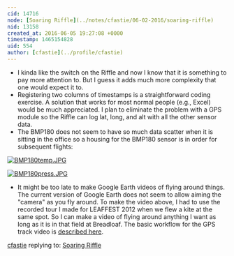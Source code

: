 ```yaml
---
cid: 14716
node: [Soaring Riffle](../notes/cfastie/06-02-2016/soaring-riffle)
nid: 13158
created_at: 2016-06-05 19:27:08 +0000
timestamp: 1465154828
uid: 554
author: [cfastie](../profile/cfastie)
---
```


- I kinda like the switch on the Riffle and now I know that it is something to pay more attention to. But I guess it adds much more complexity that one would expect it to.
- Registering two columns of timestamps is a straightforward coding exercise. A solution that works for most normal people (e.g., Excel) would be much appreciated. I plan to eliminate the problem with a GPS module so the Riffle can log lat, long, and alt with all the other sensor data.
- The BMP180 does not seem to have so much data scatter when it is sitting in the office so a housing for the BMP180 sensor is in order for subsequent flights:  

[![BMP180temp.JPG](//i.publiclab.org/system/images/photos/000/016/499/medium/BMP180temp.JPG)](//i.publiclab.org/system/images/photos/000/016/499/original/BMP180temp.JPG)

[![BMP180press.JPG](//i.publiclab.org/system/images/photos/000/016/500/medium/BMP180press.JPG)](//i.publiclab.org/system/images/photos/000/016/500/original/BMP180press.JPG)

- It might be too late to make Google Earth videos of flying around things. The current version of Google Earth does not seem to allow aiming the "camera" as you fly around. To make the video above, I had to use the recorded tour I made for LEAFFEST 2012 when we flew a kite at the same spot. So I can make a video of flying around anything I want as long as it is in that field at Breadloaf. The basic workflow for the GPS track video is [described here](http://kaptery.com/article/kap-gps/).

[cfastie](../profile/cfastie) replying to: [Soaring Riffle](../notes/cfastie/06-02-2016/soaring-riffle)

